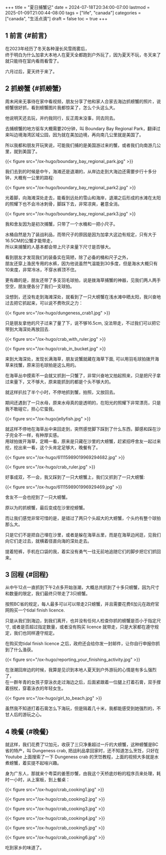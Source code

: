 +++
title = "夏日捕蟹记"
date = 2024-07-18T20:34:00-07:00
lastmod = 2025-01-09T21:00:44-08:00
tags = ["life", "canada"]
categories = ["canada", "生活点滴"]
draft = false
toc = true
+++

## <span class="section-num">1</span> 前言 {#前言}

在2023年经历了冬天各种漫长风雪雨雾后， <br/>
终于明白为什么加拿大本地人在夏天全都跑到户外玩了，因为夏天不玩，冬天来了就只能待在室内看雨看雪了。 <br/>

六月过后，夏天终于来了。 <br/>


## <span class="section-num">2</span> 抓螃蟹 {#抓螃蟹}

周末闲来无事待在家中看视频，朋友分享了他和家人合家去海边抓螃蟹的照片，说螃蟹很好抓，看到螃蟹图片我都惊呆了，怎么个头这么大。 <br/>

他说明天还去玩，并约我同行，反正周末没事，同去同去。 <br/>

去捕螃蟹的地方驱车大概需要20分钟，叫 Boundary Bay Regional Park，翻译过来叫边境海湾区域公园，因为就在美加边境，再向南几公里就是美国了。 <br/>

所以我都和朋友开玩笑说，可能我们捕的是美国游过来的蟹，或者我们向南游几公里，就到美国了。 <br/>

{{< figure src="/ox-hugo/boundary_bay_regional_park.jpg" >}} <br/>

我们去到的时候是中午，海滩还是退潮的，从岸边走到大海边还需要步行十多分钟，大概有一公里的路程: <br/>

{{< figure src="/ox-hugo/boundary_bay_regional_park2.jpg" >}} <br/>

光着脚，向海滩深处走去，能看到远处的雪山和海岸，退潮之后形成的水滩在太阳的照耀下也不会冷冰刺骨，脚踩下去，非常凉爽，暑意全消。 <br/>

{{< figure src="/ox-hugo/boundary_bay_regional_park3.jpg" >}} <br/>

我和舍友因为是初次捕蟹，只带了一个水桶和一把小尺子。 <br/>

水桶自然是为了装战利品，而带尺子的原因是因为加拿大这边有规定，只有大于16.5CM的公蟹才能带走， <br/>
所以来捕蟹的人基本都会带上尺子来量下尺寸是否够大。 <br/>

看到朋友才发现我们的装备实在简陋，除了必备的桶和尺子之外， <br/>
朋友还穿上渔民专用的水裤，因为他说虽然气温能到30多度，但是海水大概只有10来度，非常冷冰，不穿水裤顶不住。 <br/>

更有趣的是，朋友还带了多支羽毛球拍，说是拨海草捕蟹的神器，见我们两人两手空空，朋友便各分了我们一支球拍。 <br/>

没想到，还没有走到海滩深处，就看到了一只大螃蟹在浅水滩中晒太阳，我兴奋地过去把它抓起来，可以说不费吹灰之力： <br/>

{{< figure src="/ox-hugo/dungeness_crab1.jpg" >}}  <br/>

只是朋友拿他的尺子过来了量了下，说不够16.5cm, 没法带走，不过我们可以把它带到大海深处再放回去. <br/>

{{< figure src="/ox-hugo/crab_with_ruler.jpg" >}} <br/>

{{< figure src="/ox-hugo/crab_in_bucket.jpg" >}} <br/>

来到大海深处，发现长满海草，朋友说蟹就藏在海草下面, 可以用羽毛球拍拨开海草来找蟹，原来羽毛球拍是这么用的。 <br/>

在海草丛中摸索不一会就又抓到一只蟹了，非常兴奋地又拍起照来，只是把尺子拿过来量下，又不够大，原来能抓到的都是个头不够大的。 <br/>

就这样扒拉了半个小时，不停地抓到蟹，拍照，又放回去。 <br/>

期间还遇到了一只水母，原来水母真的是透明的，在阳光的照耀下非常漂亮，只是我不敢碰它，担心它蛰我。 <br/>

{{< figure src="/ox-hugo/jellyfish.jpg" >}} <br/>

就这样不停地在海草丛中来回走到，突然感觉脚下踩到了什么东西，脚感和踩在沙子完全不一样，有种厚实感。 <br/>
用球拍拨开海草，定睛一看，原来是只藏在沙里的大螃蟹，赶紧招呼舍友一起过来挖，挖出来一看，这个头肯定足够大，晚餐有了。 <br/>

{{< figure src="/ox-hugo/61115989019969294682.jpg" >}} <br/>

{{< figure src="/ox-hugo/crab_ruler.jpg" >}} <br/>

好事成双，不一会，我又踩到了一只大螃蟹上，我们又抓到了一只大螃蟹: <br/>

{{< figure src="/ox-hugo/6111598901996929469.jpg" >}} <br/>

舍友不一会也挖到了一只大螃蟹。 <br/>

原以为的抓螃蟹，最后变成在沙里挖螃蟹。 <br/>

而让我们感觉非常可惜的是，是错过了两只个头超大的大螃蟹，个头约有整个球拍那么大。 <br/>

只是它们不是把自己埋在沙里，或者是躲在海草丛里，而是在海草边闲逛，见我们向它们走过去，就横着径直向海的深处走去。 <br/>

提着短裤，手机在口袋的我，着实没有勇气一往无前地追随它们的脚步把它们抓回来。 <br/>


## <span class="section-num">3</span> 回程 {#回程}

从中午12点一直抓到下午2点多开始涨潮，大概总共抓到了十多只螃蟹，因为尺寸和数量的限定，我们最终只带走了3只螃蟹。 <br/>

按照BC省的规定，每人最多可以可以带走2只螃蟹，并且需要花费6加元在政府官网购买一个tidal finish licence. <br/>

只是从我们到海边，到我们离开，也并没有任何人检查你抓的螃蟹是否小于指定尺寸, 或者是否超过指定数量，或者没有购买 licence 就带走，只是大家都在遵守规定，我们也同样遵守规定。 <br/>

在购买完tidal finish licence 之后，政府还会给你发一封邮件，让你自行申报你抓到了什么渔获。 <br/>

{{< figure src="/ox-hugo/reporting_your_finishing_activity.jpg" >}} <br/>

在涨潮回岸边的时候，我算是见识到本地人夏天到户外游玩的心情是有多么强烈了， <br/>
在一群年青的女孩子穿泳衣走过海边之后，后面紧跟着一位腿上打着石膏，双手撑着拐杖，穿着泳衣的年轻女生。 <br/>

{{< figure src="/ox-hugo/girl_to_beach.jpg" >}} <br/>

虽然我不知道打着石膏怎么下海玩，但是隔着几十米，我都能感受到她强烈的，不甘人后的游玩之心。 <br/>


## <span class="section-num">4</span> 晚餐 {#晚餐}

就这样，我们花费了12加元，收获了三只净重超过一斤的大螃蟹，这种螃蟹是BC省的特产，叫 Dungeness crab, 把战利品拿回家时，还不知道怎么烹饪，只好在 Youtube 上面搜索了一下 Dungeness crab 的烹饪教程，上面的视频大多就是水煮螃蟹，着实提不起啥兴趣。 <br/>

身为广东人，那就来个粤菜的姜葱炒蟹，由我这个天桥底炒粉的程序员来处理，耗时一小时，从上案板，到上餐桌： <br/>

{{< figure src="/ox-hugo/crab_cooking1.jpg" >}} <br/>

{{< figure src="/ox-hugo/crab_cooking2.jpg" >}} <br/>

{{< figure src="/ox-hugo/crab_cooking3.jpg" >}} <br/>

{{< figure src="/ox-hugo/crab_cooking4.jpg" >}} <br/>

{{< figure src="/ox-hugo/crab_cooking5.jpg" >}} <br/>

{{< figure src="/ox-hugo/crab_cooking6.jpg" >}} <br/>

吃到家乡的味道了。 <br/>

